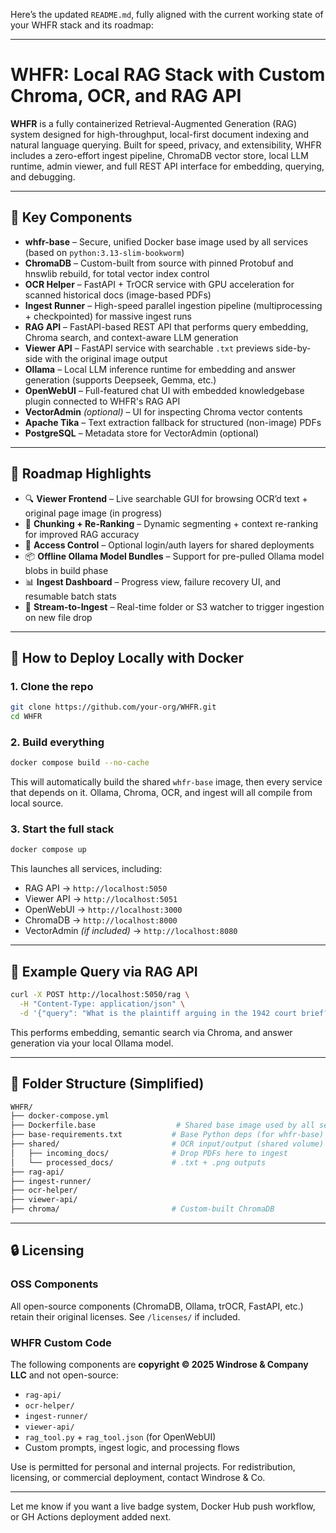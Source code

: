 Here’s the updated `README.md`, fully aligned with the current working state of your WHFR stack and its roadmap:

---

# WHFR: Local RAG Stack with Custom Chroma, OCR, and RAG API

**WHFR** is a fully containerized Retrieval-Augmented Generation (RAG) system designed for high-throughput, local-first document indexing and natural language querying. Built for speed, privacy, and extensibility, WHFR includes a zero-effort ingest pipeline, ChromaDB vector store, local LLM runtime, admin viewer, and full REST API interface for embedding, querying, and debugging.

---

## 🧠 Key Components

- **whfr-base** – Secure, unified Docker base image used by all services (based on `python:3.13-slim-bookworm`)
- **ChromaDB** – Custom-built from source with pinned Protobuf and hnswlib rebuild, for total vector index control
- **OCR Helper** – FastAPI + TrOCR service with GPU acceleration for scanned historical docs (image-based PDFs)
- **Ingest Runner** – High-speed parallel ingestion pipeline (multiprocessing + checkpointed) for massive ingest runs
- **RAG API** – FastAPI-based REST API that performs query embedding, Chroma search, and context-aware LLM generation
- **Viewer API** – FastAPI service with searchable `.txt` previews side-by-side with the original image output
- **Ollama** – Local LLM inference runtime for embedding and answer generation (supports Deepseek, Gemma, etc.)
- **OpenWebUI** – Full-featured chat UI with embedded knowledgebase plugin connected to WHFR's RAG API
- **VectorAdmin** *(optional)* – UI for inspecting Chroma vector contents
- **Apache Tika** – Text extraction fallback for structured (non-image) PDFs
- **PostgreSQL** – Metadata store for VectorAdmin (optional)

---

## 🚀 Roadmap Highlights

- 🔍 **Viewer Frontend** – Live searchable GUI for browsing OCR’d text + original page image (in progress)
- 💾 **Chunking + Re-Ranking** – Dynamic segmenting + context re-ranking for improved RAG accuracy
- 🔐 **Access Control** – Optional login/auth layers for shared deployments
- 📦 **Offline Ollama Model Bundles** – Support for pre-pulled Ollama model blobs in build phase
- 📊 **Ingest Dashboard** – Progress view, failure recovery UI, and resumable batch stats
- 🔁 **Stream-to-Ingest** – Real-time folder or S3 watcher to trigger ingestion on new file drop

---

## 🔧 How to Deploy Locally with Docker

### 1. Clone the repo

```bash
git clone https://github.com/your-org/WHFR.git
cd WHFR
```

### 2. Build everything

```bash
docker compose build --no-cache
```

This will automatically build the shared `whfr-base` image, then every service that depends on it. Ollama, Chroma, OCR, and ingest will all compile from local source.

### 3. Start the full stack

```bash
docker compose up
```

This launches all services, including:

- RAG API → `http://localhost:5050`
- Viewer API → `http://localhost:5051`
- OpenWebUI → `http://localhost:3000`
- ChromaDB → `http://localhost:8000`
- VectorAdmin *(if included)* → `http://localhost:8080`

---

## 📡 Example Query via RAG API

```bash
curl -X POST http://localhost:5050/rag \
  -H "Content-Type: application/json" \
  -d '{"query": "What is the plaintiff arguing in the 1942 court brief?"}'
```

This performs embedding, semantic search via Chroma, and answer generation via your local Ollama model.

---

## 📂 Folder Structure (Simplified)

```bash
WHFR/
├── docker-compose.yml
├── Dockerfile.base                  # Shared base image used by all services
├── base-requirements.txt           # Base Python deps (for whfr-base)
├── shared/                         # OCR input/output (shared volume)
│   ├── incoming_docs/              # Drop PDFs here to ingest
│   └── processed_docs/             # .txt + .png outputs
├── rag-api/
├── ingest-runner/
├── ocr-helper/
├── viewer-api/
├── chroma/                         # Custom-built ChromaDB
```

---

## 🔒 Licensing

### OSS Components

All open-source components (ChromaDB, Ollama, trOCR, FastAPI, etc.) retain their original licenses. See `/licenses/` if included.

### WHFR Custom Code

The following components are **copyright © 2025 Windrose & Company LLC** and not open-source:

- `rag-api/`
- `ocr-helper/`
- `ingest-runner/`
- `viewer-api/`
- `rag_tool.py` + `rag_tool.json` (for OpenWebUI)
- Custom prompts, ingest logic, and processing flows

Use is permitted for personal and internal projects. For redistribution, licensing, or commercial deployment, contact Windrose & Co.

---

Let me know if you want a live badge system, Docker Hub push workflow, or GH Actions deployment added next.